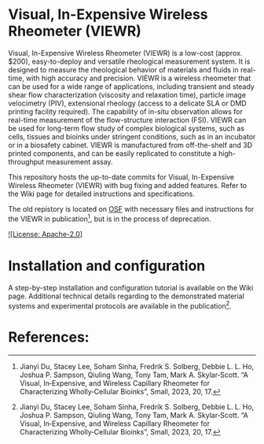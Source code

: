 Visual, In-Expensive Wireless Rheometer (VIEWR)
=====================

Visual, In-Expensive Wireless Rheometer (VIEWR) is a low-cost (approx. $200), easy-to-deploy and versatile rheological measurement system. It is designed to measure the rheological behavior of materials and fluids in real-time, with high accuracy and precision. VIEWR is a wireless rheometer that can be used for a wide range of applications, including transient and steady shear flow characterization (viscosity and relaxation time), particle image velocimetry (PIV), extensional rheology (access to a delicate SLA or DMD printing facility required). The capability of in-situ observation allows for real-time measurement of the flow-structure interaction (FSI). VIEWR can be used for long-term flow study of complex biological systems, such as cells, tissues and bioinks under stringent conditions, such as in an incubator or in a biosafety cabinet. VIEWR is manufactured from off-the-shelf and 3D printed components, and can be easily replicated to constitute a high-throughput measurement assay.

This repository hosts the up-to-date commits for Visual, In-Expensive Wireless Rheometer (VIEWR) with bug fixing and added features. Refer to the Wiki page for detailed instructions and specifications. 

The old repistory is located on [OSF](https://osf.io/wj62b/) with necessary files and instructions for the VIEWR in publication[^1], but is in the process of deprecation. 

[![License: Apache-2.0]](https://apache.org/licenses/LICENSE-2.0)

# Installation and configuration

A step-by-step installation and configuration tutorial is available on the Wiki page. Additional technical details regarding to the demonstrated material systems and experimental protocols are available in the publication[^1]. 

# References:
[^1]: Jianyi Du, Stacey Lee, Soham Sinha, Fredrik S. Solberg, Debbie L. L. Ho, Joshua P. Sampson, Qiuling Wang, Tony Tam, Mark A. Skylar‐Scott. “A Visual, In‐Expensive, and Wireless Capillary Rheometer for Characterizing Wholly‐Cellular Bioinks”, Small, 2023, 20, 17. 

